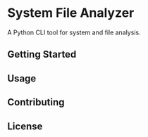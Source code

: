 # System File Analyzer

A Python CLI tool for system and file analysis.

## Getting Started

## Usage

## Contributing

## License